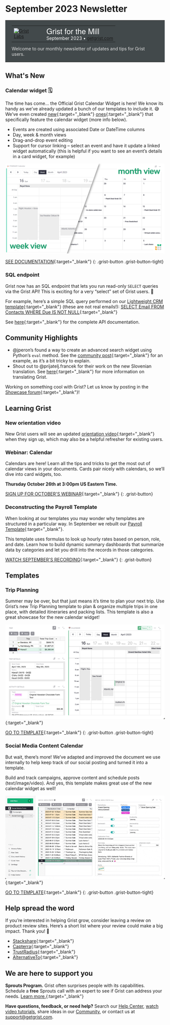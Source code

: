 # September 2023 Newsletter

<style>
  /* restore some poorly overridden defaults */
  .newsletter-header .table {
    background-color: initial;
    border: initial;
  }
  .newsletter-header .table > tbody > tr > td {
    padding: initial;
    border: initial;
    vertical-align: initial;
  }
  .newsletter-header img.header-img {
    padding: initial;
    max-width: initial;
    display: initial;
    padding: initial;
    line-height: initial;
    background-color: initial;
    border: initial;
    border-radius: initial;
    margin: initial;
  }

  /* copy newsletter styles, with a prefix for sufficient specificity */
  .newsletter-header .header {
    border: none;
    padding: 0;
    margin: 0;
  }
  .newsletter-header table > tbody > tr > td.header-image {
    width: 80px;
    padding-right: 16px;
  }
  .newsletter-header table > tbody > tr > td.header-text {
    background-color: #42494B;
    padding: 16px 20px;
  }
  .newsletter-header table.header-top {
    border: none;
    padding: 0;
    margin: 0;
    width: 100%;
  }
  .header-title {
    font-family: Helvetica Neue, Helvetica, Arial, sans-serif;
    font-size: 24px;
    line-height: 28px;
    color: #FFFFFF;
  }
  .header-month {
    color: #FFFFFF;
  }
  .header-welcome {
    margin-top: 12px;
    color: #FFFFFF;
  }
  .newsletter-summary {
    background-color: #e3fff5;
    margin: 0;
    padding: 10px;
  }
  .newsletter-summary-header {
    text-align: center;
    padding-bottom: 10px;
    border-bottom: 1px solid lightgrey;
  }
  .newsletter-summary ul {
    padding-left: 20px;
  }
  .newsletter-summary li {
    margin-bottom: 10px;
  }
  .newsletter-summary li p {
    margin: 0px
  }
</style>

<div class="newsletter-header">
<table class="header" cellpadding="0" cellspacing="0" border="0"><tr>
  <td class="header-text">
    <table class="header-top"><tr>
      <td class="header-image">
        <a href="https://www.getgrist.com">
          <img class="header-img" src="/images/newsletters/grist-labs.png" width="80" height="80" alt="Grist Labs" border="0">
        </a>
      </td>
      <td class="header-top-text">
        <div class="header-title">Grist for the Mill</div>
        <div class="header-month">September 2023
          &#8226; <a href="https://www.getgrist.com/">getgrist.com</a></div>
      </td>
    </tr></table>
    <div class="header-welcome" style="color: #e0e0e0;">
      Welcome to our monthly newsletter of updates and tips for Grist users.
    </div>
  </td>
</tr></table>
</div>

<!-- <div class="newsletter-summary row" markdown="1">

**In this Newsletter**
{: .newsletter-summary-header}

<div class="col-md-6" markdown="1">

* **Job Opportunity**

    We're looking for a Video Creator & Graphic Designer to join our team. Come work with us!

* **Grist CSV Viewer**

    Set free the CSV! This new tool gives your site's users Grist-powered CSV previewing.

* **AI Assistant Llama Support**

    Run local Llama models with the help of `llama2-cpp-python`. 🦙    

</div>

<div class="col-md-6" markdown="1">

* **`.grist` File Download Options**

    Reduce filesize by downloading without history, or make templates by downloading only a file's structure. 

* **File Importing Redesign**

    Improved support for importing multiple files/sheets and column mapping.

* **QR Code Custom Widget**

    Generate QR codes in a flash, right within Grist. 🤳

</div>

</div> -->

## What's New

### Calendar widget 🗓️

The time has come... the Official Grist Calendar Widget is here! We know its handy as we’ve already updated a bunch of our templates to include it. 😅 We’ve even created [new](https://templates.getgrist.com/ruCnQuXD25ok/Travel-Planning){:target="\_blank"} [ones](https://templates.getgrist.com/iPKJA6u6j5ur/Social-Media-Content-Calendar){:target="\_blank"} that specifically feature the calendar widget (more info below).

* Events are created using associated Date or DateTime columns 
* Day, week & month views
* Drag-and-drop event editing
* Support for cursor linking – select an event and have it update a linked widget automatically (this is helpful if you want to see an event’s details in a card widget, for example)

![Calendar widget screenshot](../images/newsletters/2023-09/calendar-widget.png)

[SEE DOCUMENTATION](https://support.getgrist.com/widget-calendar/){:target="\_blank"}
{: .grist-button .grist-button-tight}

### SQL endpoint

Grist now has an SQL endpoint that lets you run read-only `SELECT` queries via the Grist API! This is exciting for a very “select” set of Grist users. 🤠

For example, here’s a simple SQL query performed on our [Lightweight CRM template](https://templates.getgrist.com/doc/lightweight-crm){:target="\_blank"} (these are not real emails!): [SELECT Email FROM Contacts WHERE Due IS NOT NULL](https://templates.getgrist.com/api/docs/lightweight-crm/sql?q=SELECT%20Email%20FROM%20Contacts%20WHERE%20Due%20IS%20NOT%20NULL){:target="\_blank"}

See [here](https://support.getgrist.com/api/#tag/sql){:target="\_blank"} for the complete API documentation. 

## Community Highlights

* @jperon’s found a way to create an advanced search widget using Python’s `eval` method. See the [community post](https://community.getgrist.com/t/filter-by-formula/3212){:target="\_blank"} for an example, as it’s a bit tricky to explain.
* Shout out to @prijatelj.francek for their work on the new Slovenian translation. See [here](https://community.getgrist.com/t/translating-grist/2086){:target="\_blank"} for more information on translating Grist.

Working on something cool with Grist? Let us know by posting in the [Showcase forum](https://community.getgrist.com/c/showcase/8){:target="\_blank"}!

## Learning Grist

### New orientation video

New Grist users will see an updated [orientation video](https://youtu.be/56AieR9rpww){:target="\_blank"} when they sign up, which may also be a helpful refresher for existing users.

### Webinar: Calendar

Calendars are here! Learn all the tips and tricks to get the most out of calendar views in your documents. Cards pair nicely with calendars, so we’ll dive into card widgets, too.

**Thursday October 26th at 3:00pm US Eastern Time.**

[SIGN UP FOR OCTOBER'S WEBINAR](https://www.getgrist.com/webinars/calendars-and-cards-view/?utm_source=support-newsletter&utm_medium=internal&utm_campaign=build-webinar&utm_term=october-2023){:target="\_blank"}
{: .grist-button}

### Deconstructing the Payroll Template

When looking at our templates you may wonder why templates are structured in a particular way. In September we rebuilt our [Payroll Template](https://templates.getgrist.com/5pHLanQNThxk/Payroll){:target="\_blank"}.

This template uses formulas to look up hourly rates based on person, role, and date. Learn how to build dynamic summary dashboards that summarize data by categories and let you drill into the records in those categories.

[WATCH SEPTEMBER'S RECORDING](https://www.getgrist.com/webinars/webinar-payroll-template/){:target="\_blank"}
{: .grist-button}

## Templates

### Trip Planning

Summer may be over, but that just means it’s time to plan your next trip. Use Grist’s new Trip Planning template to plan & organize multiple trips in one place, with detailed itineraries and packing lists. This template is also a great showcase for the new calendar widget!

[![Trip Planning template screenshot](../images/newsletters/2023-09/trip-planner-template.png)](https://templates.getgrist.com/ruCnQuXD25ok/Travel-Planning){:target="\_blank"}

[GO TO TEMPLATE](https://templates.getgrist.com/ruCnQuXD25ok/Travel-Planning){:target="\_blank"}
{: .grist-button .grist-button-tight}

### Social Media Content Calendar

But wait, there’s more! We’ve adapted and improved the document we use internally to help keep track of our social posting and turned it into a template.

Build and track campaigns, approve content and schedule posts (text/image/video). And yes, this template makes great use of the new calendar widget as well!

[![Social Media Content Calendar template GIF](../images/newsletters/2023-09/content-calendar-template.gif)](https://templates.getgrist.com/iPKJA6u6j5ur/Social-Media-Content-Calendar){:target="\_blank"}

[GO TO TEMPLATE](https://templates.getgrist.com/iPKJA6u6j5ur/Social-Media-Content-Calendar){:target="\_blank"}
{: .grist-button .grist-button-tight}

## Help spread the word
If you’re interested in helping Grist grow, consider leaving a review on product review sites. Here’s a short list where your review could make a big impact. Thank you! 🙏

* [Stackshare](https://stackshare.io/getgrist){:target="\_blank"}
* [Capterra](https://www.capterra.com/p/232821/Grist/){:target="\_blank"}
* [TrustRadius](https://www.trustradius.com/products/grist/){:target="\_blank"}
* [AlternativeTo](https://alternativeto.net/software/grist/about/){:target="\_blank"}

## We are here to support you

**Sprouts Program.** Grist often surprises people with its capabilities. Schedule a **free** Sprouts call with an expert to see if Grist can address your needs. [Learn more.](https://www.getgrist.com/sprouts-program/){:target="\_blank"}

**Have questions, feedback, or need help?** Search our [Help Center](../en/index.md), [watch video
tutorials](https://www.youtube.com/channel/UCx0ioQrrC-bIrkmZ7ZULr0g/playlists), share ideas in our
[Community](https://community.getgrist.com), or contact us at <support@getgrist.com>.